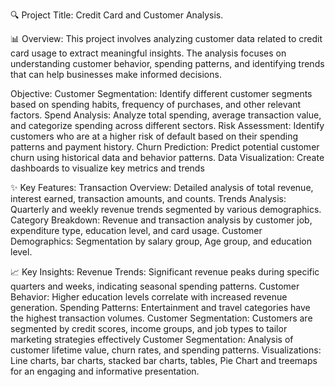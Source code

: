 🔍 Project Title: Credit Card and Customer Analysis.


📊 Overview: This project involves analyzing customer data related to credit card usage to extract meaningful insights. The analysis focuses on understanding customer behavior, spending patterns, and identifying trends that can help businesses make informed decisions.

Objective:
Customer Segmentation: Identify different customer segments based on spending habits, frequency of purchases, and other relevant factors.
Spend Analysis: Analyze total spending, average transaction value, and categorize spending across different sectors.
Risk Assessment: Identify customers who are at a higher risk of default based on their spending patterns and payment history.
Churn Prediction: Predict potential customer churn using historical data and behavior patterns.
Data Visualization: Create dashboards to visualize key metrics and trends

✨ Key Features:
Transaction Overview: Detailed analysis of total revenue, interest earned, transaction amounts, and counts.
Trends Analysis: Quarterly and weekly revenue trends segmented by various demographics.
Category Breakdown: Revenue and transaction analysis by customer job, expenditure type, education level, and card usage.
Customer Demographics: Segmentation by salary group, Age group, and education level.

📈 Key Insights:
Revenue Trends: Significant revenue peaks during specific quarters and weeks, indicating seasonal spending patterns.
Customer Behavior: Higher education levels correlate with increased revenue generation.
Spending Patterns: Entertainment and travel categories have the highest transaction volumes.
Customer Segmentation: Customers are segmented by credit scores, income groups, and job types to tailor marketing strategies effectively
Customer Segmentation: Analysis of customer lifetime value, churn rates, and spending patterns.
Visualizations: Line charts, bar charts, stacked bar charts, tables, Pie Chart and treemaps for an engaging and informative presentation.

